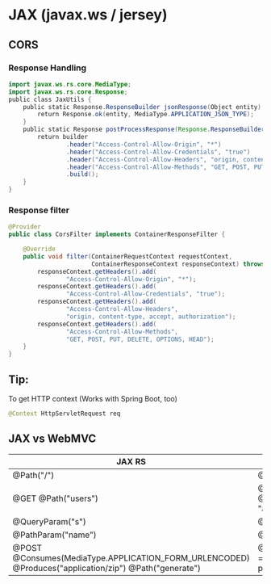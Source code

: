 # JAX (javax.ws / jersey)

## CORS

### Response Handling

```Java
import javax.ws.rs.core.MediaType;
import javax.ws.rs.core.Response;
public class JaxUtils {
    public static Response.ResponseBuilder jsonResponse(Object entity) {
        return Response.ok(entity, MediaType.APPLICATION_JSON_TYPE);
    }
    public static Response postProcessResponse(Response.ResponseBuilder builder) {
        return builder
                .header("Access-Control-Allow-Origin", "*")
                .header("Access-Control-Allow-Credentials", "true")
                .header("Access-Control-Allow-Headers", "origin, content-type, accept, authorization")
                .header("Access-Control-Allow-Methods", "GET, POST, PUT, DELETE, OPTIONS, HEAD")
                .build();
    }
}
```

### Response filter

```Java
@Provider
public class CorsFilter implements ContainerResponseFilter {

    @Override
    public void filter(ContainerRequestContext requestContext,
                       ContainerResponseContext responseContext) throws IOException {
        responseContext.getHeaders().add(
                "Access-Control-Allow-Origin", "*");
        responseContext.getHeaders().add(
                "Access-Control-Allow-Credentials", "true");
        responseContext.getHeaders().add(
                "Access-Control-Allow-Headers",
                "origin, content-type, accept, authorization");
        responseContext.getHeaders().add(
                "Access-Control-Allow-Methods",
                "GET, POST, PUT, DELETE, OPTIONS, HEAD");
    }
}
```

## Tip:

To get HTTP context (Works with Spring Boot, too)

```Java
@Context HttpServletRequest req
```

## JAX vs WebMVC

| JAX RS                                                                                                | WebMVC                                                                                                        |
| ----------------------------------------------------------------------------------------------------- | ------------------------------------------------------------------------------------------------------------- |
| @Path("/")                                                                                            | @RequestMapping("/")                                                                                          |
| @GET @Path("users")                                                                                   | @Produces({MediaType.APPLICATION_JSON}) @GetMapping(path = "users", produces = "application/json")            |
| @QueryParam("s")                                                                                      | @RequestParam("s")                                                                                            |
| @PathParam("name")                                                                                    | @PathVariable("name")                                                                                         |
|@POST @Consumes(MediaType.APPLICATION_FORM_URLENCODED) @Produces("application/zip") @Path("generate")  | @PostMapping(path = "generate", consumes = "application/x-www-form-urlencoded", produces = "application/zip") |
